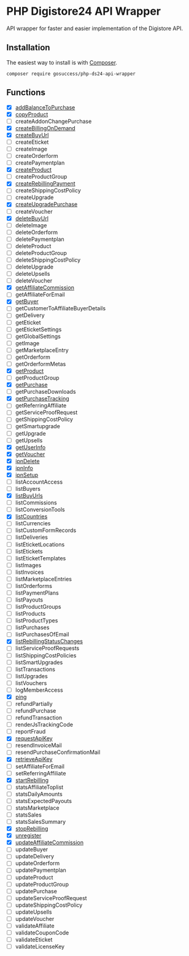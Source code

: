 # PHP Digistore24 API Wrapper

API wrapper for faster and easier implementation of the Digistore API.

## Installation

The easiest way to install is with [Composer](https://getcomposer.org/).

```
composer require gosuccess/php-ds24-api-wrapper
```

## Functions

- [x]  [addBalanceToPurchase](./docs/addBalanceToPurchase.md)
- [x]  [copyProduct](./docs/copyProduct.md)
- [ ]  createAddonChangePurchase
- [x]  [createBillingOnDemand](./docs/createBillingOnDemand.md)
- [x]  [createBuyUrl](./docs/createBuyUrl.md)
- [ ]  createEticket
- [ ]  createImage
- [ ]  createOrderform
- [ ]  createPaymentplan
- [x]  [createProduct](./docs/createProduct.md)
- [ ]  createProductGroup
- [x]  [createRebillingPayment](./docs/createRebillingPayment.md)
- [ ]  createShippingCostPolicy
- [ ]  createUpgrade
- [x]  [createUpgradePurchase](./docs/createUpgradePurchase.md)
- [ ]  createVoucher
- [x]  [deleteBuyUrl](./docs/deleteBuyUrl.md)
- [ ]  deleteImage
- [ ]  deleteOrderform
- [ ]  deletePaymentplan
- [ ]  deleteProduct
- [ ]  deleteProductGroup
- [ ]  deleteShippingCostPolicy
- [ ]  deleteUpgrade
- [ ]  deleteUpsells
- [ ]  deleteVoucher
- [x]  [getAffiliateCommission](./docs/getAffiliateCommission.md)
- [ ]  getAffiliateForEmail
- [x]  [getBuyer](./docs/getBuyer.md)
- [ ]  getCustomerToAffiliateBuyerDetails
- [ ]  getDelivery
- [ ]  getEticket
- [ ]  getEticketSettings
- [ ]  getGlobalSettings
- [ ]  getImage
- [ ]  getMarketplaceEntry
- [ ]  getOrderform
- [ ]  getOrderformMetas
- [x]  [getProduct](./docs/getProduct.md)
- [ ]  getProductGroup
- [x]  [getPurchase](./docs/getPurchase.md)
- [ ]  getPurchaseDownloads
- [x]  [getPurchaseTracking](./docs/getPurchaseTracking.md)
- [ ]  getReferringAffiliate
- [ ]  getServiceProofRequest
- [ ]  getShippingCostPolicy
- [ ]  getSmartupgrade
- [ ]  getUpgrade
- [ ]  getUpsells
- [x]  [getUserInfo](./docs/getUserInfo.md)
- [x]  [getVoucher](./docs/getVoucher.md)
- [x]  [ipnDelete](./docs/ipnDelete.md)
- [x]  [ipnInfo](./docs/ipnInfo.md)
- [x]  [ipnSetup](./docs/ipnSetup.md)
- [ ]  listAccountAccess
- [ ]  listBuyers
- [x]  [listBuyUrls](./docs/listBuyUrl.md)
- [ ]  listCommissions
- [ ]  listConversionTools
- [x]  [listCountries](./docs/listCountries.md)
- [ ]  listCurrencies
- [ ]  listCustomFormRecords
- [ ]  listDeliveries
- [ ]  listEticketLocations
- [ ]  listEtickets
- [ ]  listEticketTemplates
- [ ]  listImages
- [ ]  listInvoices
- [ ]  listMarketplaceEntries
- [ ]  listOrderforms
- [ ]  listPaymentPlans
- [ ]  listPayouts
- [ ]  listProductGroups
- [ ]  listProducts
- [ ]  listProductTypes
- [ ]  listPurchases
- [ ]  listPurchasesOfEmail
- [x]  [listRebillingStatusChanges](./docs/listRebillingStatusChanges.md)
- [ ]  listServiceProofRequests
- [ ]  listShippingCostPolicies
- [ ]  listSmartUpgrades
- [ ]  listTransactions
- [ ]  listUpgrades
- [ ]  listVouchers
- [ ]  logMemberAccess
- [x]  [ping](./docs/ping.md)
- [ ]  refundPartially
- [ ]  refundPurchase
- [ ]  refundTransaction
- [ ]  renderJsTrackingCode
- [ ]  reportFraud
- [x]  [requestApiKey](./docs/requestApiKey.md)
- [ ]  resendInvoiceMail
- [ ]  resendPurchaseConfirmationMail
- [x]  [retrieveApiKey](./docs/retrieveApiKey.md)
- [ ]  setAffiliateForEmail
- [ ]  setReferringAffiliate
- [x]  [startRebilling](./docs/startRebilling.md)
- [ ]  statsAffiliateToplist
- [ ]  statsDailyAmounts
- [ ]  statsExpectedPayouts
- [ ]  statsMarketplace
- [ ]  statsSales
- [ ]  statsSalesSummary
- [x]  [stopRebilling](./docs/stopRebilling.md)
- [x]  [unregister](./docs/unregister.md)
- [x]  [updateAffiliateCommission](./docs/updateAffiliateCommission.md)
- [ ]  updateBuyer
- [ ]  updateDelivery
- [ ]  updateOrderform
- [ ]  updatePaymentplan
- [ ]  updateProduct
- [ ]  updateProductGroup
- [ ]  updatePurchase
- [ ]  updateServiceProofRequest
- [ ]  updateShippingCostPolicy
- [ ]  updateUpsells
- [ ]  updateVoucher
- [ ]  validateAffiliate
- [ ]  validateCouponCode
- [ ]  validateEticket
- [ ]  validateLicenseKey